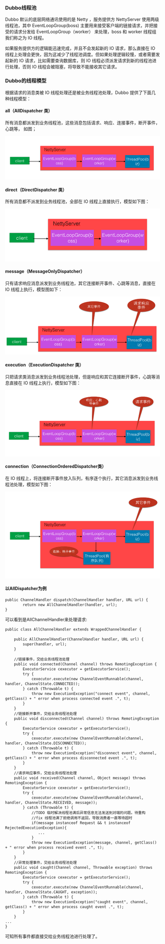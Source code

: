 ### Dubbo线程池

Dubbo 默认的底层网络通讯使用的是 Netty ，服务提供方 NettyServer 使用两级线程池，其中 EventLoopGroup(boss) 主要用来接受客户端的链接请求，并把接受的请求分发给 EventLoopGroup（worker） 来处理，boss 和 worker 线程组我们称之为 IO 线程。

如果服务提供方的逻辑能迅速完成，并且不会发起新的 IO 请求，那么直接在 IO 线程上处理会更快，因为这减少了线程池调度。但如果处理逻辑较慢，或者需要发起新的 IO 请求，比如需要查询数据库，则 IO 线程必须派发请求到新的线程池进行处理，否则 IO 线程会被阻塞，将导致不能接收其它请求。

### Dubbo的线程模型

根据请求的消息类被 IO 线程处理还是被业务线程池处理，Dubbo 提供了下面几种线程模型：

#### all（AllDispatcher 类）

 所有消息都派发到业务线程池，这些消息包括请求、响应、连接事件，断开事件，心跳等， 如图；
 
![](https://raw.githubusercontent.com/haobinaa/microservice/master/images/dubbo_all.png)

#### direct（DirectDispatcher 类）

所有消息都不派发到业务线程池，全部在 IO 线程上直接执行，模型如下图：

![](https://raw.githubusercontent.com/haobinaa/microservice/master/images/dubbo_direct.png)

#### message（MessageOnlyDispatcher）

只有请求响应消息派发到业务线程池，其它连接断开事件、心跳等消息，直接在 IO 线程上执行，模型图如下：

![](https://raw.githubusercontent.com/haobinaa/microservice/master/images/dubbo_message.png)

#### execution（ExecutionDispatcher 类）

只把请求类消息派发到业务线程池处理，但是响应和其它连接断开事件，心跳等消息直接在 IO 线程上执行，模型如下图：

![](https://raw.githubusercontent.com/haobinaa/microservice/master/images/dubbo_execution.png)

#### connection（ConnectionOrderedDispatcher类）

在 IO 线程上，将连接断开事件放入队列，有序逐个执行，其它消息派发到业务线程池处理，模型如下图：

![](https://raw.githubusercontent.com/haobinaa/microservice/master/images/dubbo_connection.png)

#### 以AllDispatcher为例

``` 
public ChannelHandler dispatch(ChannelHandler handler, URL url) {
        return new AllChannelHandler(handler, url);
}
```
可以看到是AllChannelHandler来处理请求:
``` 
public class AllChannelHandler extends WrappedChannelHandler {

    public AllChannelHandler(ChannelHandler handler, URL url) {
        super(handler, url);
    }

    //链接事件，交给业务线程池处理
    public void connected(Channel channel) throws RemotingException {
        ExecutorService cexecutor = getExecutorService();
        try {
            cexecutor.execute(new ChannelEventRunnable(channel, handler, ChannelState.CONNECTED));
        } catch (Throwable t) {
            throw new ExecutionException("connect event", channel, getClass() + " error when process connected event .", t);
        }
    }
    //链接断开事件，交给业务线程池处理
    public void disconnected(Channel channel) throws RemotingException {
        ExecutorService cexecutor = getExecutorService();
        try {
            cexecutor.execute(new ChannelEventRunnable(channel, handler, ChannelState.DISCONNECTED));
        } catch (Throwable t) {
            throw new ExecutionException("disconnect event", channel, getClass() + " error when process disconnected event .", t);
        }
    }
    //请求响应事件，交给业务线程池处理
    public void received(Channel channel, Object message) throws RemotingException {
        ExecutorService cexecutor = getExecutorService();
        try {
            cexecutor.execute(new ChannelEventRunnable(channel, handler, ChannelState.RECEIVED, message));
        } catch (Throwable t) {
            //TODO 临时解决线程池满后异常信息无法发送到对端的问题。待重构
            //fix 线程池满了拒绝调用不返回，导致消费者一直等待超时
            if(message instanceof Request && t instanceof RejectedExecutionException){
               ...
            }
            throw new ExecutionException(message, channel, getClass() + " error when process received event .", t);
        }
    }
    //异常处理事件，交给业务线程池处理
    public void caught(Channel channel, Throwable exception) throws RemotingException {
        ExecutorService cexecutor = getExecutorService();
        try {
            cexecutor.execute(new ChannelEventRunnable(channel, handler, ChannelState.CAUGHT, exception));
        } catch (Throwable t) {
            throw new ExecutionException("caught event", channel, getClass() + " error when process caught event .", t);
        }
    }
...
}
```

可知所有事件都直接交给业务线程池进行处理了。
